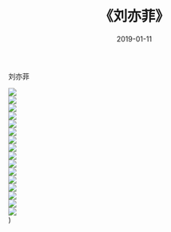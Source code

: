 ﻿---
layout: post
title:  《刘亦菲》
date:   2019-01-11
img: http://img.660000.xyz/Sharelink/唯美/2019/刘亦菲/000.jpg
categories: [美女, 清纯, 唯美]
---

刘亦菲

  ![](http://img.660000.xyz/Sharelink/唯美/2019/刘亦菲/001.jpg) <br> ![](http://img.660000.xyz/Sharelink/唯美/2019/刘亦菲/002.jpg) <br> ![](http://img.660000.xyz/Sharelink/唯美/2019/刘亦菲/003.jpg) <br> ![](http://img.660000.xyz/Sharelink/唯美/2019/刘亦菲/004.jpg) <br> ![](http://img.660000.xyz/Sharelink/唯美/2019/刘亦菲/005.jpg) <br> ![](http://img.660000.xyz/Sharelink/唯美/2019/刘亦菲/006.jpg) <br> ![](http://img.660000.xyz/Sharelink/唯美/2019/刘亦菲/007.jpg) <br> ![](http://img.660000.xyz/Sharelink/唯美/2019/刘亦菲/008.jpg) <br> ![](http://img.660000.xyz/Sharelink/唯美/2019/刘亦菲/009.jpg) <br> ![](http://img.660000.xyz/Sharelink/唯美/2019/刘亦菲/010.jpg) <br> ![](http://img.660000.xyz/Sharelink/唯美/2019/刘亦菲/011.jpg) <br> ![](http://img.660000.xyz/Sharelink/唯美/2019/刘亦菲/012.jpg) <br> ![](http://img.660000.xyz/Sharelink/唯美/2019/刘亦菲/013.jpg) <br> ![](http://img.660000.xyz/Sharelink/唯美/2019/刘亦菲/014.jpg) <br> ![](http://img.660000.xyz/Sharelink/唯美/2019/刘亦菲/015.jpg) <br> ![](http://img.660000.xyz/Sharelink/唯美/2019/刘亦菲/016.jpg) <br>) <br>